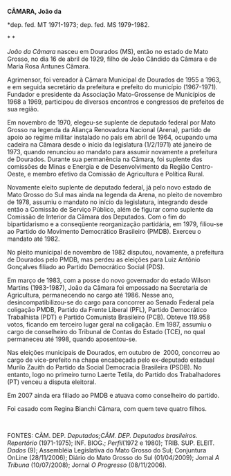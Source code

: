**CÂMARA, João da**

\*dep. fed. MT 1971-1973; dep. fed. MS 1979-1982.

* *

*João da Câmara* nasceu em Dourados (MS), então no estado de Mato
Grosso, no dia 16 de abril de 1929, filho de João Cândido da Câmara e de
Maria Rosa Antunes Câmara.

Agrimensor, foi vereador à Câmara Municipal de Dourados de 1955 a 1963,
e em seguida secretário da prefeitura e prefeito do município
(1967-1971). Fundador e presidente da Associação Mato-Grossense de
Municípios de 1968 a 1969, participou de diversos encontros e congressos
de prefeitos de sua região.

Em novembro de 1970, elegeu-se suplente de deputado federal por Mato
Grosso na legenda da Aliança Renovadora Nacional (Arena), partido de
apoio ao regime militar instalado no país em abril de 1964, ocupando uma
cadeira na Câmara desde o início da legislatura (1/2/1971) até janeiro
de 1973, quando renunciou ao mandato para assumir novamente a prefeitura
de Dourados. Durante sua permanência na Câmara, foi suplente das
comissões de Minas e Energia e de Desenvolvimento da Região
Centro-Oeste, e membro efetivo da Comissão de Agricultura e Política
Rural.

Novamente eleito suplente de deputado federal, já pelo novo estado de
Mato Grosso do Sul mas ainda na legenda da Arena, no pleito de novembro
de 1978, assumiu o mandato no início da legislatura, integrando desde
então a Comissão de Serviço Público, além de figurar como suplente da
Comissão de Interior da Câmara dos Deputados. Com o fim do
bipartidarismo e a conseqüente reorganização partidária, em 1979,
filiou-se ao Partido do Movimento Democrático Brasileiro (PMDB). Exerceu
o mandato até 1982.

No pleito municipal de novembro de 1982 disputou, novamente, a
prefeitura de Dourados pelo PMDB, mas perdeu as eleições para Luiz
Antônio Gonçalves filiado ao Partido Democrático Social (PDS).

Em março de 1983, com a posse do novo governador do estado Wilson
Martins (1983-1987), João da Câmara foi empossado na Secretaria de
Agricultura, permanecendo no cargo até 1986. Nesse ano,
desincompatibilizou-se do cargo para concorrer ao Senado Federal pela
coligação PMDB, Partido da Frente Liberal (PFL), Partido Democrático
Trabalhista (PDT) e Partido Comunista Brasileiro (PCB). Obteve 119.958
votos, ficando em terceiro lugar geral na coligação. Em 1987, assumiu o
cargo de conselheiro do Tribunal de Contas do Estado (TCE), no qual
permaneceu até 1998, quando aposentou-se.

Nas eleições municipais de Dourados, em outubro de  2000, concorreu ao
cargo de vice-prefeito na chapa encabeçada pelo ex-deputado estadual
Murilo Zauith do Partido da Social Democracia Brasileira (PSDB). No
entanto, logo no primeiro turno Laerte Tetila, do Partido dos
Trabalhadores (PT) venceu a disputa eleitoral.

Em 2007 ainda era filiado ao PMDB e atuava como conselheiro do partido.

Foi casado com Regina Bianchi Câmara, com quem teve quatro filhos.

 

FONTES: CÂM. DEP. *Deputados;*CÂM. DEP*. Deputados brasileiros.
Repertório* (1971-1975); INF. BIOG.; *Perfil*(1972 e 1980); TRIB. SUP.
ELEIT. *Dados* (9); Assembléia Legislativa do Mato Grosso do Sul;
Conjuntura OnLine (28/11/2006); Diário do Mato Grosso do Sul
(01/04/2009); Jornal *A Tribuna* (10/07/2008); Jornal *O Progresso*
(08/11/2006).

 
